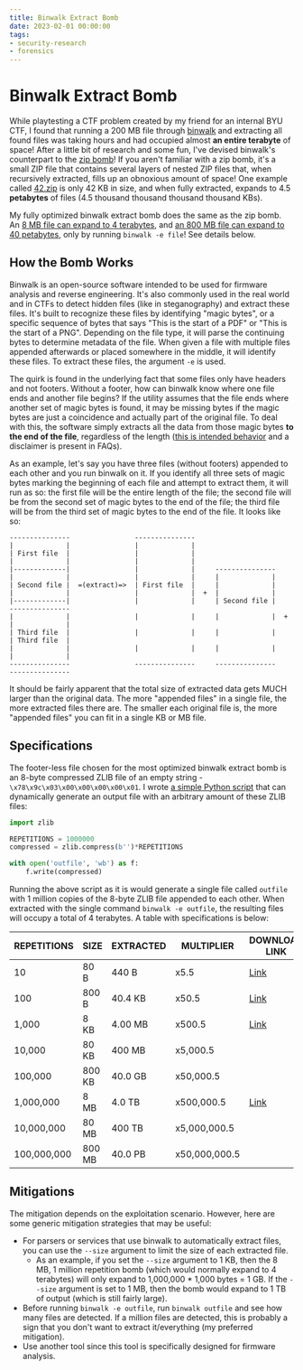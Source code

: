 ```yaml
---
title: Binwalk Extract Bomb
date: 2023-02-01 00:00:00
tags: 
- security-research
- forensics
---
```


# Binwalk Extract Bomb
While playtesting a CTF problem created by my friend for an internal BYU CTF, I found that running a 200 MB file through [binwalk](https://www.kali.org/tools/binwalk/) and extracting all found files was taking hours and had occupied almost **an entire terabyte** of space! After a little bit of research and some fun, I've devised binwalk's counterpart to the [zip bomb](https://en.wikipedia.org/wiki/Zip_bomb)! If you aren't familiar with a zip bomb, it's a small ZIP file that contains several layers of nested ZIP files that, when recursively extracted, fills up an obnoxious amount of space! One example called [42.zip](https://unforgettable.dk/) is only 42 KB in size, and when fully extracted, expands to 4.5 **petabytes** of files (4.5 thousand thousand thousand thousand KBs). 

My fully optimized binwalk extract bomb does the same as the zip bomb. An <u>8 MB file can expand to 4 terabytes</u>, and <u>an 800 MB file can expand to 40 petabytes</u>, only by running `binwalk -e file`! See details below.

## How the Bomb Works
Binwalk is an open-source software intended to be used for firmware analysis and reverse engineering. It's also commonly used in the real world and in CTFs to detect hidden files (like in steganography) and extract these files. It's built to recognize these files by identifying "magic bytes", or a specific sequence of bytes that says "This is the start of a PDF" or "This is the start of a PNG". Depending on the file type, it will parse the continuing bytes to determine metadata of the file. When given a file with multiple files appended afterwards or placed somewhere in the middle, it will identify these files. To extract these files, the argument `-e` is used. 

The quirk is found in the underlying fact that some files only have headers and not footers. Without a footer, how can binwalk know where one file ends and another file begins? If the utility assumes that the file ends where another set of magic bytes is found, it may be missing bytes if the magic bytes are just a coincidence and actually part of the original file. To deal with this, the software simply extracts all the data from those magic bytes **to the end of the file**, regardless of the length ([this is intended behavior](https://github.com/ReFirmLabs/binwalk/wiki/Frequently-Asked-Questions#why-are-some-extracted-files-larger-than-expected) and a disclaimer is present in FAQs). 

As an example, let's say you have three files (without footers) appended to each other and you run binwalk on it. If you identify all three sets of magic bytes marking the beginning of each file and attempt to extract them, it will run as so: the first file will be the entire length of the file; the second file will be from the second set of magic bytes to the end of the file; the third file will be from the third set of magic bytes to the end of the file. It looks like so:

```
---------------                ---------------
|             |                |             |
| First file  |                |             |
|             |                |             |
|-------------|                |             |     ---------------
|             |                |             |     |             |
| Second file |  =(extract)=>  | First file  |     |             |
|             |                |             |  +  |             |
|-------------|                |             |     | Second file |     ---------------
|             |                |             |     |             |  +  |             |
| Third file  |                |             |     |             |     | Third file  |
|             |                |             |     |             |     |             |
---------------                ---------------     ---------------     ---------------
```

It should be fairly apparent that the total size of extracted data gets MUCH larger than the original data. The more "appended files" in a single file, the more extracted files there are. The smaller each original file is, the more "appended files" you can fit in a single KB or MB file. 

## Specifications
The footer-less file chosen for the most optimized binwalk extract bomb is an 8-byte compressed ZLIB file of an empty string - `\x78\x9c\x03\x00\x00\x00\x00\x01`. I wrote [a simple Python script](/static/binwalk-extract-bomb/gen.py) that can dynamically generate an output file with an arbitrary amount of these ZLIB files:

```python
import zlib

REPETITIONS = 1000000
compressed = zlib.compress(b'')*REPETITIONS

with open('outfile', 'wb') as f:
    f.write(compressed)
```

Running the above script as it is would generate a single file called `outfile` with 1 million copies of the 8-byte ZLIB file appended to each other. When extracted with the single command `binwalk -e outfile`, the resulting files will occupy a total of 4 terabytes. A table with specifications is below:

| REPETITIONS | SIZE   | EXTRACTED | MULTIPLIER    | DOWNLOAD LINK |
| ----------- | ------ | --------- | ------------- | ------------- |
| 10          | 80 B   | 440 B     | x5.5          | [Link](/static/binwalk-extract-bomb/10_reps.zlib) |
| 100         | 800 B  | 40.4 KB   | x50.5         | [Link](/static/binwalk-extract-bomb/100_reps.zlib) |
| 1,000       | 8 KB   | 4.00 MB   | x500.5        | [Link](/static/binwalk-extract-bomb/1000_reps.zlib) |
| 10,000      | 80 KB  | 400 MB    | x5,000.5      |               |
| 100,000     | 800 KB | 40.0 GB   | x50,000.5     |               |
| 1,000,000   | 8 MB   | 4.0 TB    | x500,000.5    | [Link](/static/binwalk-extract-bomb/1mil_reps.zlib) |
| 10,000,000  | 80 MB  | 400 TB    | x5,000,000.5  |               |
| 100,000,000 | 800 MB | 40.0 PB   | x50,000,000.5 |               |


## Mitigations
The mitigation depends on the exploitation scenario. However, here are some generic mitigation strategies that may be useful:

* For parsers or services that use binwalk to automatically extract files, you can use the `--size` argument to limit the size of each extracted file. 
    * As an example, if you set the `--size` argument to 1 KB, then the 8 MB, 1 million repetition bomb (which would normally expand to 4 terabytes) will only expand to 1,000,000 * 1,000 bytes = 1 GB. If the `--size` argument is set to 1 MB, then the bomb would expand to 1 TB of output (which is still fairly large).
* Before running `binwalk -e outfile`, run `binwalk outfile` and see how many files are detected. If a million files are detected, this is probably a sign that you don't want to extract it/everything (my preferred mitigation).
* Use another tool since this tool is specifically designed for firmware analysis. 
